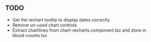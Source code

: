 ## TODO

- Get the rechart tooltip to display dates correctly
- Remove un-used chart controls
- Extract chartlines from chart-recharts.component.tsx and store in blood-counts.tsx
